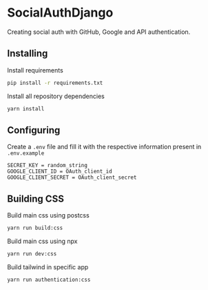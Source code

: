 # SocialAuthDjango

Creating social auth with GitHub, Google and API authentication.

## Installing

Install requirements

```sh
pip install -r requirements.txt
```

Install all repository dependencies

```sh
yarn install
```

## Configuring

Create a `.env` file and fill it with the respective information present in `.env.example`

```env
SECRET_KEY = random_string
GOOGLE_CLIENT_ID = OAuth_client_id
GOOGLE_CLIENT_SECRET = OAuth_client_secret
```

## Building CSS

Build main css using postcss

```sh
yarn run build:css
```

Build main css using npx

```sh
yarn run dev:css
```

Build tailwind in specific app

```sh
yarn run authentication:css
```
